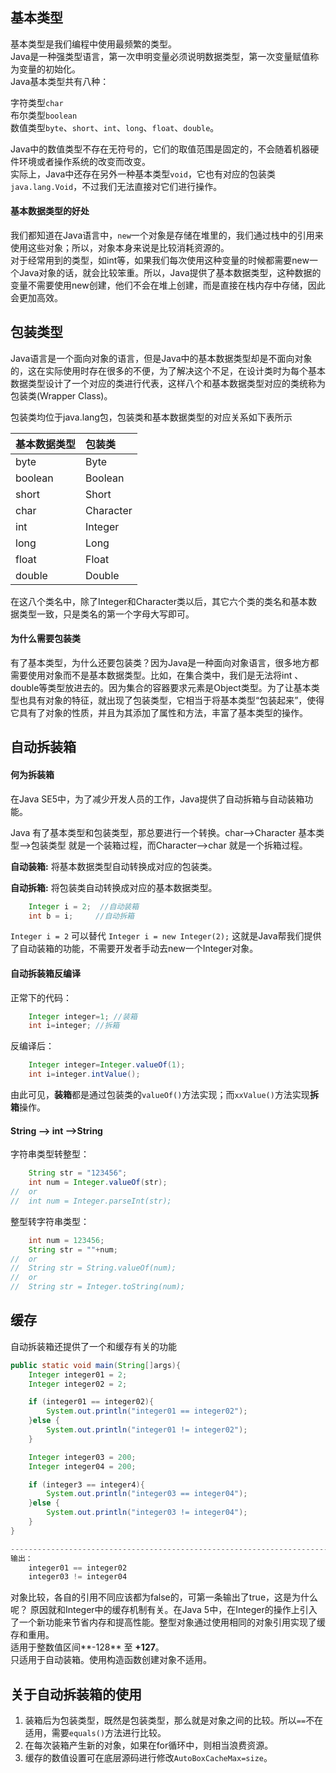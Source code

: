 ## 基本类型

基本类型是我们编程中使用最频繁的类型。  
Java是一种强类型语言，第一次申明变量必须说明数据类型，第一次变量赋值称为变量的初始化。  
Java基本类型共有八种：

字符类型`char`  
布尔类型`boolean`  
数值类型`byte`、`short`、`int`、`long`、`float`、`double`。

Java中的数值类型不存在无符号的，它们的取值范围是固定的，不会随着机器硬件环境或者操作系统的改变而改变。  
实际上，Java中还存在另外一种基本类型`void`，它也有对应的包装类 `java.lang.Void`，不过我们无法直接对它们进行操作。

#### 基本数据类型的好处

我们都知道在Java语言中，`new`一个对象是存储在堆里的，我们通过栈中的引用来使用这些对象；所以，对象本身来说是比较消耗资源的。  
对于经常用到的类型，如int等，如果我们每次使用这种变量的时候都需要new一个Java对象的话，就会比较笨重。所以，Java提供了基本数据类型，这种数据的变量不需要使用new创建，他们不会在堆上创建，而是直接在栈内存中存储，因此会更加高效。

## 包装类型

Java语言是一个面向对象的语言，但是Java中的基本数据类型却是不面向对象的，这在实际使用时存在很多的不便，为了解决这个不足，在设计类时为每个基本数据类型设计了一个对应的类进行代表，这样八个和基本数据类型对应的类统称为包装类(Wrapper Class)。

包装类均位于java.lang包，包装类和基本数据类型的对应关系如下表所示

| 基本数据类型 | 包装类    |
| :----------- | :-------- |
| byte         | Byte      |
| boolean      | Boolean   |
| short        | Short     |
| char         | Character |
| int          | Integer   |
| long         | Long      |
| float        | Float     |
| double       | Double    |

在这八个类名中，除了Integer和Character类以后，其它六个类的类名和基本数据类型一致，只是类名的第一个字母大写即可。

#### 为什么需要包装类

有了基本类型，为什么还要包装类？因为Java是一种面向对象语言，很多地方都需要使用对象而不是基本数据类型。比如，在集合类中，我们是无法将int 、double等类型放进去的。因为集合的容器要求元素是Object类型。为了让基本类型也具有对象的特征，就出现了包装类型，它相当于将基本类型“包装起来”，使得它具有了对象的性质，并且为其添加了属性和方法，丰富了基本类型的操作。

## 自动拆装箱

#### 何为拆装箱

在Java SE5中，为了减少开发人员的工作，Java提供了自动拆箱与自动装箱功能。

Java 有了基本类型和包装类型，那总要进行一个转换。char-->Character 基本类型-->包装类型 就是一个装箱过程，而Character-->char 就是一个拆箱过程。

**自动装箱:** 将基本数据类型自动转换成对应的包装类。

**自动拆箱:** 将包装类自动转换成对应的基本数据类型。

```java
	Integer i = 2;  //自动装箱
	int b = i;     //自动拆箱
```

`Integer i = 2` 可以替代 `Integer i = new Integer(2);` 这就是Java帮我们提供了自动装箱的功能，不需要开发者手动去new一个Integer对象。

#### 自动拆装箱反编译

正常下的代码：

```java
	Integer integer=1; //装箱
	int i=integer; //拆箱
```

反编译后：

```java
	Integer integer=Integer.valueOf(1); 
    int i=integer.intValue(); 
```

由此可见，**装箱**都是通过包装类的`valueOf()`方法实现；而`xxValue()`方法实现**拆箱**操作。

#### String --> int -->String

字符串类型转整型：

```java
    String str = "123456";
    int num = Integer.valueOf(str);
//	or
//	int num = Integer.parseInt(str); 
```

整型转字符串类型：

```java
    int num = 123456;
	String str = ""+num;
//	or
//	String str = String.valueOf(num);
//	or
//	String str = Integer.toString(num);
```



## 缓存

自动拆装箱还提供了一个和缓存有关的功能

```java
public static void main(String[]args){
    Integer integer01 = 2;
    Integer integer02 = 2;

    if (integer01 == integer02){
        System.out.println("integer01 == integer02");
    }else {
        System.out.println("integer01 != integer02");
    }

    Integer integer03 = 200;
    Integer integer04 = 200;

    if (integer3 == integer4){
        System.out.println("integer03 == integer04");
    }else {
        System.out.println("integer03 != integer04");
    }
}

-------------------------------------------------------------------------------------
输出：
    integer01 == integer02
    integer03 != integer04
```

对象比较，各自的引用不同应该都为false的，可第一条输出了true，这是为什么呢？  原因就和Integer中的缓存机制有关。在Java 5中，在Integer的操作上引入了一个新功能来节省内存和提高性能。整型对象通过使用相同的对象引用实现了缓存和重用。  
适用于整数值区间**-128** 至 **+127**。  
只适用于自动装箱。使用构造函数创建对象不适用。

## 关于自动拆装箱的使用

1. 装箱后为包装类型，既然是包装类型，那么就是对象之间的比较。所以`==`不在适用，需要`equals()`方法进行比较。
2. 在每次装箱产生新的对象，如果在for循环中，则相当浪费资源。
3. 缓存的数值设置可在底层源码进行修改`AutoBoxCacheMax=size`。